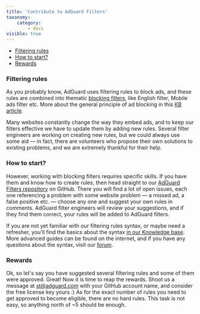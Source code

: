 ```yaml
---
title: 'Contribute to AdGuard Filters'
taxonomy:
    category:
        - docs
visible: true
---
```


*   [Filtering rules](#filtering-rules)
*   [How to start?](#how-to-start)
*   [Rewards](#rewards)

<a name="filtering-rules"></a>

### Filtering rules

As you probably know, AdGuard uses filtering rules to block ads, and these rules are combined into thematic [blocking filters](https://kb.adguard.com/general/adguard-ad-filters), like English filter, Mobile ads filter etc. More about the general principle of ad blocking in this [KB article](https://kb.adguard.com/general/how-ad-blocking-works).

Many websites constantly change the way they embed ads, and to keep our filters effective we have to update them by adding new rules. Several filter engineers are working on creating new rules, but we could always use some aid — in fact, there are volunteers who propose their own solutions to existing problems, and we are extremely thankful for their help.

<a name="how-to-start"></a>

### How to start?

However, working with blocking filters requires specific skills. If you have them and know how to create rules, then head straight to our [AdGuard Filters repository](https://github.com/AdguardTeam/AdguardFilters) on GitHub. There you will find a lot of open issues, each one referencing a problem with some website problem — a missed ad, a false positive etc. — choose any one and suggest your own rules in comments. AdGuard filter engineers will review your suggestions, and if they find them correct, your rules will be added to AdGuard filters.

If you are not yet familiar with our filtering rules syntax, or maybe need a refresher, you'll find the basics about the syntax [in our Knowledge base](https://kb.adguard.com/general/how-to-create-your-own-ad-filters). More advanced guides can be found on the internet, and if you have any questions about the syntax, visit our [forum](https://forum.adguard.com/index.php?forums/69/).

<a name="rewards"></a>

### Rewards

Ok, so let's say you have suggested several filtering rules and some of them were approved. Great! Now it is time to reap the rewards. Shoot us a message at [st@adguard.com](mailto:st@adguard.com) with your GitHub account name, and consider the free license key yours :) As for the exact number of rules you need to get approved to become eligible, there are no hard rules. This task is not easy, so anything north of ~5 should be enough.
